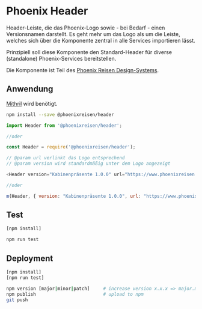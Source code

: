 # Phoenix Header

Header-Leiste, die das Phoenix-Logo sowie - bei Bedarf - einen Versionsnamen darstellt. Es geht mehr um das Logo als um die Leiste, welches sich über die Komponente zentral in alle Services importieren lässt.

Prinzipiell soll diese Komponente den Standard-Header für diverse (standalone) Phoenix-Services bereitstellen.

Die Komponente ist Teil des [Phoenix Reisen Design-Systems](https://design-system.phoenixreisen.net).

## Anwendung

[Mithril](https://mithril.js.org/) wird benötigt.

```bash
npm install --save @phoenixreisen/header
```

```js
import Header from '@phoenixreisen/header';

//oder

const Header = require('@phoenixreisen/header');
```

```js
// @param url verlinkt das Logo entsprechend
// @param version wird standardmäßig unter dem Logo angezeigt

<Header version="Kabinenpräsente 1.0.0" url="https://www.phoenixreisen.com" />

//oder

m(Header, { version: "Kabinenpräsente 1.0.0", url: "https://www.phoenixreisen.com" });
```

## Test

```bash
[npm install]

npm run test
```

## Deployment

```bash
[npm install]
[npm run test]

npm version [major|minor|patch]     # increase version x.x.x => major.minor.patch
npm publish                         # upload to npm
git push
```